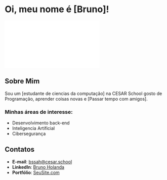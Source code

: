 #  Oi, meu nome é [Bruno]!


![Perfil](file:///C:/Users/Bruno%20Holanda/Documents/foto%20perfil.pdf)

##  Sobre Mim
Sou um [estudante de ciencias da computação] na CESAR School gosto de Programação, aprender coisas novas e [Passar tempo com amigos]. 

###  Minhas áreas de interesse:
-  Desenvolvimento back-end
-  Inteligencia Artificial
-  Cibersegurança


##  Contatos

-  **E-mail**: [bssah@cesar.school](bssah@cesar.school)
-  **LinkedIn**: [Bruno Holanda](www.linkedin.com/in/bruno-santana-dos-santos-araujo-holanda-502aa9339)
-  **Portfólio**: [SeuSite.com](https://seusite.com)
